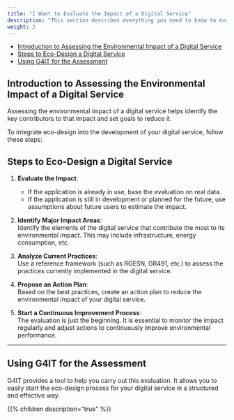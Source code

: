 ```yaml
---
title: "I Want to Evaluate the Impact of a Digital Service"
description: "This section describes everything you need to know to evaluate the impact of a digital service"
weight: 2
---
```

<!-- TOC -->
  * [Introduction to Assessing the Environmental Impact of a Digital Service](#introduction-to-assessing-the-environmental-impact-of-a-digital-service)
  * [Steps to Eco-Design a Digital Service](#steps-to-eco-design-a-digital-service)
  * [Using G4IT for the Assessment](#using-g4it-for-the-assessment)
<!-- TOC -->

## Introduction to Assessing the Environmental Impact of a Digital Service

Assessing the environmental impact of a digital service helps identify the key contributors to that impact and set goals
to reduce it.

To integrate eco-design into the development of your digital service, follow these steps:

## Steps to Eco-Design a Digital Service

1. **Evaluate the Impact**:
    - If the application is already in use, base the evaluation on real data.
    - If the application is still in development or planned for the future, use assumptions about future users to
      estimate the impact.

2. **Identify Major Impact Areas**:  
   Identify the elements of the digital service that contribute the most to its environmental impact. This may include
   infrastructure, energy consumption, etc.

3. **Analyze Current Practices**:  
   Use a reference framework (such as RGESN, GR491, etc.) to assess the practices currently implemented in the digital
   service.

4. **Propose an Action Plan**:  
   Based on the best practices, create an action plan to reduce the environmental impact of your digital service.

5. **Start a Continuous Improvement Process**:  
   The evaluation is just the beginning. It is essential to monitor the impact regularly and adjust actions to
   continuously improve environmental performance.
---
## Using G4IT for the Assessment

G4IT provides a tool to help you carry out this evaluation. It allows you to easily start the eco-design process for
your digital service in a structured and effective way.

{{% children description="true" %}}
